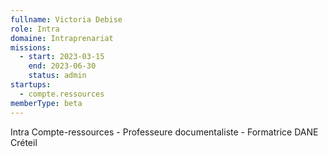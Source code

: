 ```yaml
---
fullname: Victoria Debise
role: Intra
domaine: Intraprenariat
missions:
  - start: 2023-03-15
    end: 2023-06-30
    status: admin
startups:
  - compte.ressources
memberType: beta
---
```


Intra Compte-ressources - Professeure documentaliste - Formatrice DANE Créteil
